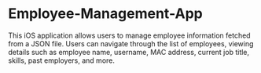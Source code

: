 # Employee-Management-App
This iOS application allows users to manage employee information fetched from a JSON file. Users can navigate through the list of employees, viewing details such as employee name, username, MAC address, current job title, skills, past employers, and more.
